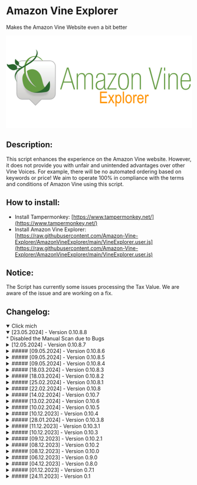 # Amazon Vine Explorer

Makes the Amazon Vine Website even a bit better

![](vine_logo_notification_image.png)

## Description:

This script enhances the experience on the Amazon Vine website. However, it does not provide you with unfair and unintended advantages over other Vine Voices. For example, there will be no automated ordering based on keywords or price! We aim to operate 100% in compliance with the terms and conditions of Amazon Vine using this script.

## How to install:

* Install Tampermonkey: [https://www.tampermonkey.net/](https://www.tampermonkey.net/)
* Install Amazon Vine Explorer: [https://raw.githubusercontent.com/Amazon-Vine-Explorer/AmazonVineExplorer/main/VineExplorer.user.js](https://raw.githubusercontent.com/Amazon-Vine-Explorer/AmazonVineExplorer/main/VineExplorer.user.js)

## Notice:
The Script has currently some issues processing the Tax Value.
We are aware of the issue and are working on a fix.

## Changelog:
<details open>
  <summary>Click mich</summary>
<details open>
<summary>[23.05.2024] - Version 0.10.8.8</summary>
* Disabled the Manual Scan due to Bugs
</details>
<details>
<summary>[12.05.2024] - Version 0.10.8.7</summary>
* Changed minimum required Symbols in Search Field from 3 to 2
</details>
<details>
<summary>
##### [09.05.2024] - Version 0.10.8.6</summary>
* Changed some Code due to @require loading in Violentmonkey
</details>
<details>
<summary>
##### [09.05.2024] - Version 0.10.8.5</summary>
* Changed functionality of the "mark as read" Button on the bottom of the Page https://github.com/Amazon-Vine-Explorer/AmazonVineExplorer/issues/28
</details>
<details>
<summary>
##### [09.05.2024] - Version 0.10.8.4</summary>
* Added external Resource to Fix Amazon Loading Bug
</details>
<details>
<summary>
##### [18.03.2024] - Version 0.10.8.3</summary>
* Merged https://github.com/Amazon-Vine-Explorer/AmazonVineExplorer/pull/31 (Changed Resource to readable GitHub Source)
</details>
<details>
<summary>
##### [18.03.2024] - Version 0.10.8.2</summary>
* Added: Added Closing Button on Branding on hover. Fixing https://github.com/Amazon-Vine-Explorer/AmazonVineExplorer/issues/19
</details>
<details>
<summary>
##### [25.02.2024] - Version 0.10.8.1</summary>
* Bugfix: Disabled the Tax Scan due to issues fetching the value
</details>
<details>
<summary>
##### [22.02.2024] - Version 0.10.8</summary>
* Bugfix: Next Page Button is now diasbled on last page, also changed the Text to make it more comapct (maybe changeable in the Settings later)
</details>
<details>
<summary>
##### [14.02.2024] - Version 0.10.7</summary>
* Added: Ability to hide Amazon Categories
* Bugfix: Object "Skip to Main Content" Button in Navbar was not hidden
</details>
<details>
<summary>
##### [13.02.2024] - Version 0.10.6</summary>
* Added: Ability to hide Amazon Navbar
</details>
<details>
<summary>
##### [10.02.2024] - Version 0.10.5</summary>
* Added: DarkMode (AVE Settings Menu)
</details>
<details>
<summary>
##### [10.12.2023] - Version 0.10.4</summary>
* Added: Support for amazon.co.uk
* Change: Changed website detection to be able to handle double dot domain names like amazon.co.uk
</details>
<details>
<summary>
##### [28.01.2024] - Version 0.10.3.8</summary>
* BugFix: Fixed Bug where only lower letters would work in the SearchBar
* BugFix: Outdated Products didn't increase the notSeenCounter while Database Cleanup
* BugFix: Products got removed by db cleanup because the timespamp check was wrong
* BugFix: LastSeen Timestanp got not saved if Product was existing in Database
</details>
<details>
<summary>
##### [11.12.2023] - Version 0.10.3.1</summary>
* Update TaxValue in Tile after opend details
</details>
<details>
<summary>
##### [10.12.2023] - Version 0.10.3</summary>
* Added: Show of TaxInfoPrize inside Tileview
* BugFix: Fixed the bug that Backgroundscan didn´t request Taxdata correctly
* Added: Faster Product Removement if querry returns 'ITEM_NOT_IN_ENROLLMENT' except Favorites
* BugFix: Backgroundscan didn´t restore last state and begun at 0 each time
</details>
<details>
<summary>
##### [09.12.2023] - Version 0.10.2.1</summary>
* BugFix: Fixed Endlessloop when changing from empty Potluck page to AVE internal page
</details>
<details>
<summary>
##### [08.12.2023] - Version 0.10.2</summary>
* BugFix: Multiple Querrys after pressing More Details Button
* Improved reliability of Databae Cleanup
* PutLuck Products get removed from Database after one day now
* Added more Master Slave Session detection handling
* Added dead Sessions removement
</details>
<details>
<summary>
##### [08.12.2023] - Version 0.10.0</summary>
* Changed DB_HANDLER from Callbacks to Promises
* BugFix: Tile Processing was faster then tile loading from Amazon => Added delayloop until all tiles are loaded
* Changed Tile Processor to Promises to increase reliability
* Added Button Colors to Usersettings
* Added the possibility to delete the database (USERSETTINGS)
* Added the possibility to export the database (USERSETTINGS)
* Added the possibility to import the database (USERSETTINGS)
* First Implementation of a Session Detection - Distinguishable by the branding in the bottom left
* Background Scan will not start if Session is not the Master Session
* BugFix: addTileEventhandlers() tryed to place favStar EventHandler to early, not we will wait until Star is there.
* Performance Improvement: Only search for keywords on New Products if there is at least one configured
* User Settings Menu. Schow Name of Setting as tooltip if noe description is set.
</details>
<details>
<summary>
##### [06.12.2023] - Version 0.9.0</summary>
* Improved Search function to allow multiple keywords
* More improvemnts in the background for faster datahandling, renamed a few variables to fit to new shorthand name AVE, etc.
* Added Usersettings Page, and did a lot of stuff related to this.
* Added Back to Top Button on all subpages.
</details>
<details>
<summary>
##### [04.12.2023] - Version 0.8.0</summary>
* Added Desktop Notifications
* Added the All Products Button for infinite scroll thru all the vine products
* The New Products Button shows the amount of new products
* Added new Button to left Side to set ALL Products to !isNew
* Added Indicators (left bottom corner) who shows Database aktivity, Database cleanup and Backgroundscan aktivity
* Added more Randomness for Backgroundscanner. Default Delay (4S) + 0-4S Per Dataquerry from Amazon
* Changed Database function for querry all entrys to increse the performance of this function
* Added "controlled delay" (Observer) to be safe for querry product tile elements (sometimes the parser was to fast and tryed to read not existing elements)
* Added function to querry product details from amazon and merge it with product database element
* Added Product Details Fetch to Backgroundscan
* a few little bugfixes
</details>
<details>
<summary>
##### [01.12.2023] - Version 0.7.1</summary>
* A lot of Stuff will work, lets call it the initial version
</details>
<details>
<summary>
##### [24.11.2023] - Version 0.1</summary>
* Start of this Project
</details>
</details>
